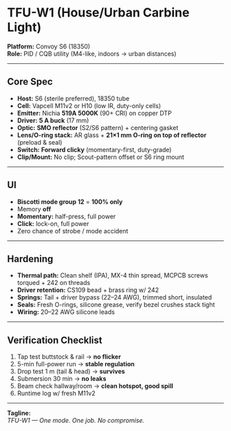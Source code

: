 # TFU-W1 (House/Urban Carbine Light)

**Platform:** Convoy S6 (18350)  
**Role:** PID / CQB utility (M4-like, indoors → urban distances)

---

## Core Spec
- **Host:** S6 (sterile preferred), 18350 tube
- **Cell:** Vapcell M11v2 or H10 (low IR, duty-only cells)
- **Emitter:** Nichia **519A 5000K** (90+ CRI) on copper DTP
- **Driver:** **5 A buck** (17 mm)
- **Optic:** **SMO reflector** (S2/S6 pattern) + centering gasket
- **Lens/O-ring stack:** AR glass + **21×1 mm O-ring on top of reflector** (preload & seal)
- **Switch:** **Forward clicky** (momentary-first, duty-grade)
- **Clip/Mount:** No clip; Scout-pattern offset or S6 ring mount

---

## UI
- **Biscotti mode group 12** = **100% only**
- Memory **off**  
- **Momentary:** half-press, full power  
- **Click:** lock-on, full power  
- Zero chance of strobe / mode accident

---

## Hardening
- **Thermal path:** Clean shelf (IPA), MX-4 thin spread, MCPCB screws torqued + 242 on threads
- **Driver retention:** CS109 bead + brass ring w/ 242
- **Springs:** Tail + driver bypass (22–24 AWG), trimmed short, insulated
- **Seals:** Fresh O-rings, silicone grease, verify bezel crushes stack tight
- **Wiring:** 20–22 AWG silicone leads

---

## Verification Checklist
1. Tap test buttstock & rail → **no flicker**  
2. 5-min full-power run → **stable regulation**  
3. Drop test 1 m (tail & head) → **survives**  
4. Submersion 30 min → **no leaks**  
5. Beam check hallway/room → **clean hotspot, good spill**  
6. Runtime log w/ fresh M11v2

---

**Tagline:**  
*TFU-W1 — One mode. One job. No compromise.*
